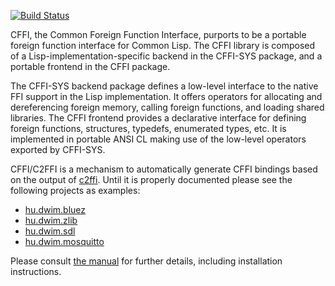 [![Build Status](https://travis-ci.org/cffi/cffi.svg?branch=master)](https://travis-ci.org/cffi/cffi)

CFFI, the Common Foreign Function Interface, purports to be a portable
foreign function interface for Common Lisp. The CFFI library is
composed of a Lisp-implementation-specific backend in the CFFI-SYS
package, and a portable frontend in the CFFI package.

The CFFI-SYS backend package defines a low-level interface to the
native FFI support in the Lisp implementation. It offers operators for
allocating and dereferencing foreign memory, calling foreign
functions, and loading shared libraries. The CFFI frontend provides a
declarative interface for defining foreign functions, structures,
typedefs, enumerated types, etc. It is implemented in portable ANSI CL
making use of the low-level operators exported by CFFI-SYS.

CFFI/C2FFI is a mechanism to automatically generate CFFI bindings
based on the output of [c2ffi][2]. Until it is properly documented
please see the following projects as examples:
* [hu.dwim.bluez](https://github.com/hu-dwim/hu.dwim.bluez)
* [hu.dwim.zlib](https://github.com/hu-dwim/hu.dwim.zlib)
* [hu.dwim.sdl](https://github.com/hu-dwim/hu.dwim.sdl)
* [hu.dwim.mosquitto](https://github.com/attila-lendvai/hu.dwim.mosquitto)

Please consult [the manual][1] for further details, including
installation instructions.

[1]: http://common-lisp.net/project/cffi/manual/html_node/
[2]: https://github.com/rpav/c2ffi

